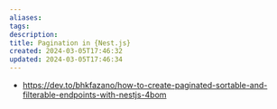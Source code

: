 ```yaml
---
aliases: 
tags: 
description:
title: Pagination in {Nest.js}
created: 2024-03-05T17:46:32
updated: 2024-03-05T17:46:34
---
```

- <https://dev.to/bhkfazano/how-to-create-paginated-sortable-and-filterable-endpoints-with-nestjs-4bom>
